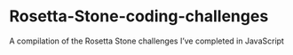 # Rosetta-Stone-coding-challenges
A compilation of the Rosetta Stone challenges I’ve completed in JavaScript
